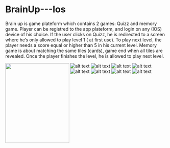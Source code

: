 # BrainUp---Ios

Brain up is game plateform which contains 2 games: Quizz and memory game.
Player can be registred to the app plateform, and login on any (IOS) device of his choice.
If the user clicks on Quizz, he is redirected to a screen where he’s only allowed to play level 1 ( at first use).
To play next level, the player needs a score equal or higher than 5 in his current level.
Memory game is about matching the same tiles (cards), game end when all tiles are revealed.
Once the player finishes the level, he is allowed to play next level.


<img align="left" width="200" height="250" src="https://github.com/wissalKhalfi/BrainUp---Ios/blob/master/brainUp%20screenshots/Simulator%20Screen%20Shot%204%20mai%202017%2006.07.06.png">

![alt text](https://github.com/wissalKhalfi/BrainUp---Ios/blob/master/brainUp%20screenshots/Simulator%20Screen%20Shot%204%20mai%202017%2006.07.06.png)
![alt text](https://github.com/wissalKhalfi/BrainUp---Ios/blob/master/brainUp%20screenshots/Simulator%20Screen%20Shot%204%20mai%202017%2006.07.20.png)
![alt text](https://github.com/wissalKhalfi/BrainUp---Ios/blob/master/brainUp%20screenshots/Simulator%20Screen%20Shot%204%20mai%202017%2006.07.22.png)
![alt text](https://github.com/wissalKhalfi/BrainUp---Ios/blob/master/brainUp%20screenshots/Simulator%20Screen%20Shot%204%20mai%202017%2006.07.27.png)
![alt text](https://github.com/wissalKhalfi/BrainUp---Ios/blob/master/brainUp%20screenshots/Simulator%20Screen%20Shot%204%20mai%202017%2006.07.30.png)
![alt text](https://github.com/wissalKhalfi/BrainUp---Ios/blob/master/brainUp%20screenshots/Simulator%20Screen%20Shot%204%20mai%202017%2006.07.39.png)
![alt text](https://github.com/wissalKhalfi/BrainUp---Ios/blob/master/brainUp%20screenshots/Simulator%20Screen%20Shot%204%20mai%202017%2006.07.48.png)
![alt text](https://github.com/wissalKhalfi/BrainUp---Ios/blob/master/brainUp%20screenshots/Simulator%20Screen%20Shot%204%20mai%202017%2006.08.00.png)

